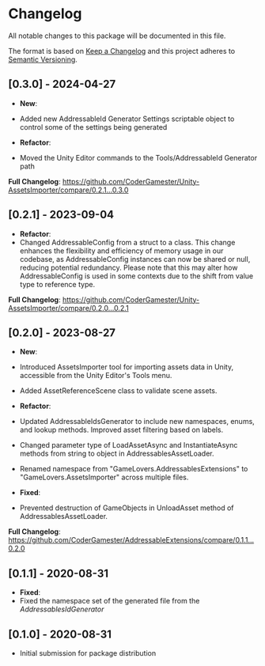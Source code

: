 # Changelog
All notable changes to this package will be documented in this file.

The format is based on [Keep a Changelog](http://keepachangelog.com/en/1.0.0/)
and this project adheres to [Semantic Versioning](http://semver.org/spec/v2.0.0.html).

## [0.3.0] - 2024-04-27

- **New**:
- Added new AddressableId Generator Settings scriptable object to control some of the settings being generated

- **Refactor**:
- Moved the Unity Editor commands to the Tools/AddressableId Generator path

**Full Changelog**: https://github.com/CoderGamester/Unity-AssetsImporter/compare/0.2.1...0.3.0

## [0.2.1] - 2023-09-04

- **Refactor**:
- Changed AddressableConfig from a struct to a class. This change enhances the flexibility and efficiency of memory usage in our codebase, as AddressableConfig instances can now be shared or null, reducing potential redundancy. Please note that this may alter how AddressableConfig is used in some contexts due to the shift from value type to reference type.

**Full Changelog**: https://github.com/CoderGamester/Unity-AssetsImporter/compare/0.2.0...0.2.1

## [0.2.0] - 2023-08-27

- **New**:
- Introduced AssetsImporter tool for importing assets data in Unity, accessible from the Unity Editor's Tools menu.
- Added AssetReferenceScene class to validate scene assets.

- **Refactor**:
- Updated AddressableIdsGenerator to include new namespaces, enums, and lookup methods. Improved asset filtering based on labels.
- Changed parameter type of LoadAssetAsync and InstantiateAsync methods from string to object in AddressablesAssetLoader.
- Renamed namespace from "GameLovers.AddressablesExtensions" to "GameLovers.AssetsImporter" across multiple files.

- **Fixed**:
- Prevented destruction of GameObjects in UnloadAsset method of AddressablesAssetLoader.

**Full Changelog**: https://github.com/CoderGamester/AddressableExtensions/compare/0.1.1...0.2.0

## [0.1.1] - 2020-08-31

- **Fixed**:
- Fixed the namespace set of the generated file from the *AddressablesIdGenerator*

## [0.1.0] - 2020-08-31

- Initial submission for package distribution
